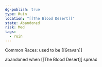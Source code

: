 ```yaml
---
dg-publish: true
type: Ruin
location: "[[The Blood Desert]]"
state: Abandoned
risk: Med
tags:
  - ruin
---
```

Common Races: used to be [[Gravan]]

abandoned when [[The Blood Desert]] spread
